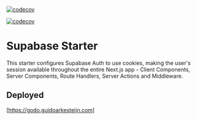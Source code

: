 [![codecov](https://codecov.io/github/guidoarkesteijn/next-supabase/graph/badge.svg?token=pmfZ9DqRHO)](https://codecov.io/github/guidoarkesteijn/next-supabase)

[![codecov](https://codecov.io/github/guidoarkesteijn/next-supabase/graphs/tree.svg?token=pmfZ9DqRHO)](https://codecov.io/github/guidoarkesteijn/next-supabase)

# Supabase Starter

This starter configures Supabase Auth to use cookies, making the user's session available throughout the entire Next.js app - Client Components, Server Components, Route Handlers, Server Actions and Middleware.

## Deployed

[https://godo.guidoarkesteijn.com]
